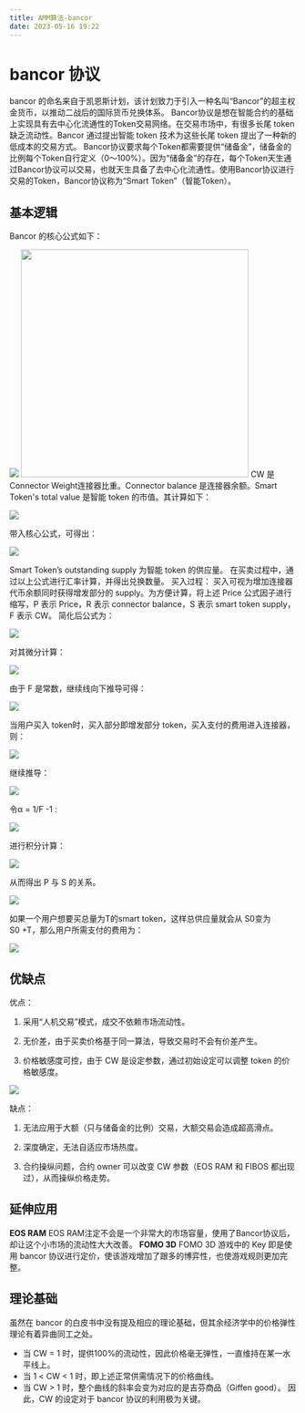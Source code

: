 ```yaml
---
title: AMM算法-bancor
date: 2023-05-16 19:22
---
```

# bancor 协议
bancor 的命名来自于凯恩斯计划，该计划致力于引入一种名叫“Bancor”的超主权金货币，以推动二战后的国际货币兑换体系。
Bancor协议是想在智能合约的基础上实现具有去中心化流通性的Token交易网络。在交易市场中，有很多长尾 token 缺乏流动性。Bancor 通过提出智能 token 技术为这些长尾 token 提出了一种新的低成本的交易方式。
Bancor协议要求每个Token都需要提供“储备金”，储备金的比例每个Token自行定义（0～100%）。因为“储备金”的存在，每个Token天生通过Bancor协议可以交易，也就天生具备了去中心化流通性。使用Bancor协议进行交易的Token，Bancor协议称为“Smart Token”（智能Token）。
## 基本逻辑
Bancor 的核心公式如下：

![](./image/bancor/2023-05-16-16-45-21@2x.jpg)
<img src= ./image/bancor/2023-05-16-16-45-21@2x.jpg width=400 />
CW 是 Connector Weight连接器比重。Connector balance 是连接器余额。Smart Token's total value 是智能 token 的市值。其计算如下：

![](./image/bancor/2023-05-16-16-48-47@2x.jpg)

带入核心公式，可得出：

![](./image/bancor/2023-05-16-16-49-16@2x.jpg)

Smart Token’s outstanding supply 为智能 token 的供应量。
在买卖过程中，通过以上公式进行汇率计算，并得出兑换数量。
买入过程：
买入可视为增加连接器代币余额同时获得增发部分的 supply。为方便计算，将上述 Price 公式因子进行缩写，P 表示 Price，R 表示 connector balance，S 表示 smart token supply，F 表示 CW。
简化后公式为：

![](./image/bancor/2023-05-16-17-48-55@2x.png)

对其微分计算：

![](./image/bancor/2023-05-16-17-53-56@2x.png)

由于 F 是常数，继续线向下推导可得：

![](./image/bancor//2023-05-16-18-30-10@2x.png)

当用户买入 token时，买入部分即增发部分 token，买入支付的费用进入连接器，则：

![](./image/bancor/2023-05-16-17-57-16@2x.png)

继续推导：

![](./image/bancor/2023-05-16-18-30-43@2x.png)

令α = 1/F -1 :

![](./image/bancor/2023-05-16-18-31-34@2x.png)

进行积分计算：

![](./image/bancor/2023-05-16-18-31-54@2x.png)

从而得出 P 与 S 的关系。

![](./image/bancor/2023-05-16-18-32-18@2x.jpg)

如果一个用户想要买总量为T的smart token，这样总供应量就会从 S0变为S0 +T，那么用户所需支付的费用为：

![](./image/bancor/2023-05-16-18-33-41@2x.jpg)

## 优缺点
优点：
1. 采用“人机交易”模式，成交不依赖市场流动性。

2. 无价差，由于买卖价格基于同一算法，导致交易时不会有价差产生。

3. 价格敏感度可控，由于 CW 是设定参数，通过初始设定可以调整 token 的价格敏感度。

![](./image/bancor/2023-05-16-18-57-12@2x.jpg)

缺点：

1. 无法应用于大额（只与储备金的比例）交易，大额交易会造成超高滑点。

2. 深度确定，无法自适应市场热度。

3. 合约操纵问题，合约 owner 可以改变 CW 参数（EOS RAM 和 FIBOS 都出现过），从而操纵价格走势。

## 延伸应用
**EOS RAM**
EOS RAM注定不会是一个非常大的市场容量，使用了Bancor协议后，却让这个小市场的流动性大大改善。
**FOMO 3D**
FOMO 3D 游戏中的 Key 即是使用 bancor 协议进行定价，使该游戏增加了跟多的博弈性，也使游戏规则更加完整。
## 理论基础
虽然在 bancor 的白皮书中没有提及相应的理论基础，但其余经济学中的价格弹性理论有着异曲同工之处。

* 当 CW = 1 时，提供100%的流动性，因此价格毫无弹性，一直维持在某一水平线上。
* 当 1 < CW < 1 时，即上述正常供需情况下的价格曲线。
* 当 CW > 1 时，整个曲线的斜率会变为对应的是吉芬商品（Giffen good）。
因此，CW 的设定对于 bancor 协议的利用极为关键。


